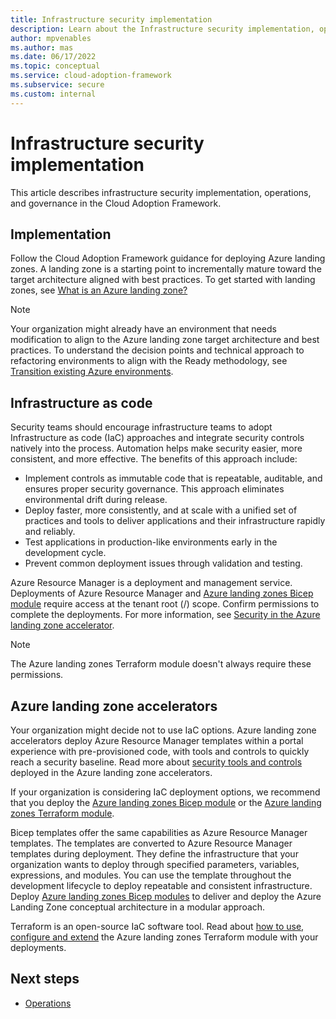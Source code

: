 ```yaml
---
title: Infrastructure security implementation
description: Learn about the Infrastructure security implementation, operations, and governance. Cloud Adoption Framework offers guidance for deploying Azure landing zones.
author: mpvenables
ms.author: mas
ms.date: 06/17/2022
ms.topic: conceptual
ms.service: cloud-adoption-framework
ms.subservice: secure
ms.custom: internal
---
```


# Infrastructure security implementation

This article describes infrastructure security implementation, operations, and governance in the Cloud Adoption Framework.

## Implementation

Follow the Cloud Adoption Framework guidance for deploying Azure landing zones. A landing zone is a starting point to incrementally mature toward the target architecture aligned with best practices. To get started with landing zones, see [What is an Azure landing zone?](../ready/landing-zone/index.md)

> [!NOTE]
> Your organization might already have an environment that needs modification to align to the Azure landing zone target architecture and best practices. To understand the decision points and technical approach to refactoring environments to align with the Ready methodology, see [Transition existing Azure environments](/azure/cloud-adoption-framework/ready/enterprise-scale/transition).

## Infrastructure as code

Security teams should encourage infrastructure teams to adopt Infrastructure as code (IaC) approaches and integrate security controls natively into the process. Automation helps make security easier, more consistent, and more effective. The benefits of this approach include:

- Implement controls as immutable code that is repeatable, auditable, and ensures proper security governance. This approach eliminates environmental drift during release.
- Deploy faster, more consistently, and at scale with a unified set of practices and tools to deliver applications and their infrastructure rapidly and reliably.
- Test applications in production-like environments early in the development cycle.
- Prevent common deployment issues through validation and testing.

Azure Resource Manager is a deployment and management service. Deployments of Azure Resource Manager and [Azure landing zones Bicep module](https://github.com/Azure/ALZ-Bicep) require access at the tenant root (/) scope. Confirm permissions to complete the deployments. For more information, see [Security in the Azure landing zone accelerator](/azure/role-based-access-control/elevate-access-global-admin).

> [!NOTE]
> The Azure landing zones Terraform module doesn't always require these permissions.

## Azure landing zone accelerators

Your organization might decide not to use IaC options. Azure landing zone accelerators deploy Azure Resource Manager templates within a portal experience with pre-provisioned code, with tools and controls to quickly reach a security baseline. Read more about [security tools and controls](/azure/cloud-adoption-framework/ready/landing-zone/design-area/security#security-in-the-azure-landing-zone-accelerator) deployed in the Azure landing zone accelerators.

If your organization is considering IaC deployment options, we recommend that you deploy the [Azure landing zones Bicep module](https://github.com/Azure/ALZ-Bicep) or the [Azure landing zones Terraform module](https://aka.ms/alz/tf).

Bicep templates offer the same capabilities as Azure Resource Manager templates. The templates are converted to Azure Resource Manager templates during deployment. They define the infrastructure that your organization wants to deploy through specified parameters, variables, expressions, and modules. You can use the template throughout the development lifecycle to deploy repeatable and consistent infrastructure. Deploy [Azure landing zones Bicep modules](https://github.com/Azure/ALZ-Bicep) to deliver and deploy the Azure Landing Zone conceptual architecture in a modular approach.

Terraform is an open-source IaC software tool. Read about [how to use, configure and extend](https://aka.ms/alz/tf) the Azure landing zones Terraform module with your deployments.

## Next steps

- [Operations](infrastructure-security-operations-governance.md)
